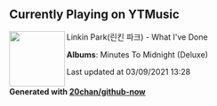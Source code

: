 ## Currently Playing on YTMusic

[<img align="left" width="100" src="https://lh3.googleusercontent.com/BtAKhqmTBoZWEQPlcF9tgpqILWNkQ4vc0tk0nlSrIpdvhW9sf9K-tQDoym1zh9Svl-8PnpFCY_6vNYg7">](https://music.youtube.com/watch?v=eXRWHzV72sU)

Linkin Park(린킨 파크) - What I've Done

**Albums**: Minutes To Midnight (Deluxe)

Last updated at 03/09/2021 13:28

#### Generated with [20chan/github-now](https://github.com/20chan/github-now)


<!--
**20chan/20chan** is a ✨ _special_ ✨ repository because its `README.md` (this file) appears on your GitHub profile.

Here are some ideas to get you started:

- 🔭 I’m currently working on ...
- 🌱 I’m currently learning ...
- 👯 I’m looking to collaborate on ...
- 🤔 I’m looking for help with ...
- 💬 Ask me about ...
- 📫 How to reach me: ...
- 😄 Pronouns: ...
- ⚡ Fun fact: ...
-->
